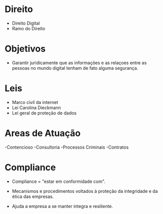 # Direito

- Direito Digital
- Ramo do Direito

# Objetivos

- Garantir juridicamente que as informações e as relaçoes entre as pessoas no mundo digital tenham de fato alguma segurança.

# Leis
- Marco civil da internet
- Lei Carolina Dieckmann  
- Lei geral de proteção de dados

# Areas de Atuação

-Contencioso
-Consultoria
-Processos Criminais
-Contratos




# Compliance

- Compliance = "estar em conformidade com".

- Mecanismos e procedimentos voltados à proteção da integridade e da ética das empresas.

- Ajuda a empresa a se manter íntegra e resiliente.




